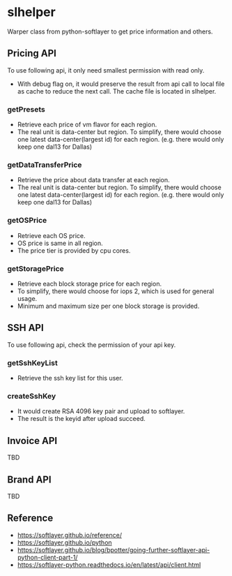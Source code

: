 # slhelper

Warper class from python-softlayer to get price information and others.

## Pricing API

To use following api, it only need smallest permission with read only.

* With debug flag on, it would preserve the result from api call to local file as cache to reduce the next call. The cache file is located in slhelper.

### getPresets

* Retrieve each price of vm flavor for each region.
* The real unit is data-center but region. To simplify, there would choose one latest data-center(largest id) for each region. (e.g. there would only keep one dal13 for Dallas)

### getDataTransferPrice

* Retrieve the price about data transfer at each region.
* The real unit is data-center but region. To simplify, there would choose one latest data-center(largest id) for each region. (e.g. there would only keep one dal13 for Dallas)

### getOSPrice

* Retrieve each OS price.
* OS price is same in all region.
* The price tier is provided by cpu cores.

### getStoragePrice

* Retrieve each block storage price for each region.
* To simplify, there would choose for iops 2, which is used for general usage.
* Minimum and maximum size per one block storage is provided.

## SSH API

To use following api, check the permission of your api key.

### getSshKeyList

* Retrieve the ssh key list for this user.

### createSshKey

* It would create RSA 4096 key pair and upload to softlayer.
* The result is the keyid after upload succeed.

## Invoice API

TBD

## Brand API

TBD

## Reference

* <https://softlayer.github.io/reference/>
* <https://softlayer.github.io/python>
* <https://softlayer.github.io/blog/bpotter/going-further-softlayer-api-python-client-part-1/>
* <https://softlayer-python.readthedocs.io/en/latest/api/client.html>